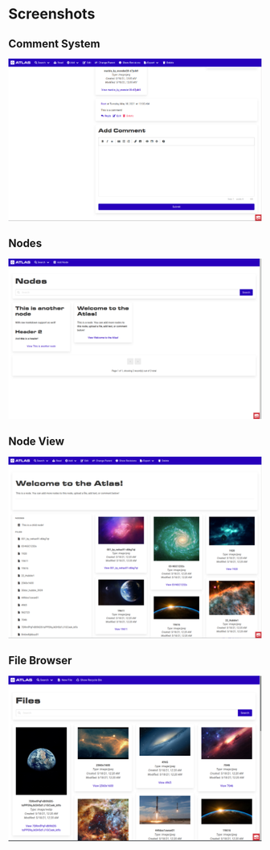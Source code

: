 # Screenshots

## Comment System

![Comment System](comment1.png)

## Nodes

![Comment System](nodes.png)

## Node View

![Comment System](node1.png)

## File Browser

![Comment System](files.png)